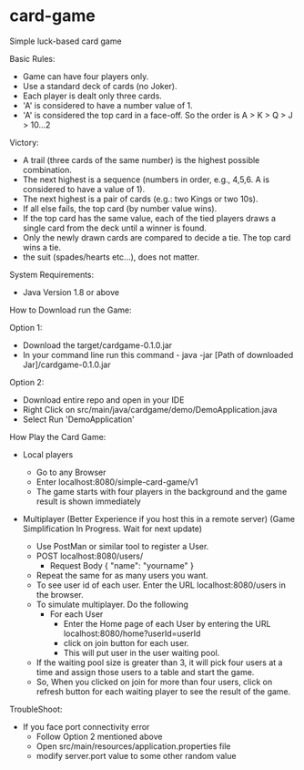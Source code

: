 # card-game

Simple luck-based card game

Basic Rules:
- Game can have four players only.
- Use a standard deck of cards (no Joker).
- Each player is dealt only three cards.
- 'A' is considered to have a number value of 1.
- 'A' is considered the top card in a face-off. So the order is A > K > Q > J > 10...2

Victory:
- A trail (three cards of the same number) is the highest possible combination.
- The next highest is a sequence (numbers in order, e.g., 4,5,6. A is considered to have a
value of 1).
- The next highest is a pair of cards (e.g.: two Kings or two 10s).
- If all else fails, the top card (by number value wins).
- If the top card has the same value, each of the tied players draws a single card from the
deck until a winner is found.
- Only the newly drawn cards are compared to decide a tie. The top card wins a tie.
- the suit (spades/hearts etc...), does not matter.


System Requirements:
- Java Version 1.8 or above

How to Download run the Game:

Option 1:
-  Download the target/cardgame-0.1.0.jar
-  In your command line run this command - java -jar [Path of downloaded Jar]/cardgame-0.1.0.jar

Option 2:
- Download entire repo and open in your IDE
- Right Click on src/main/java/cardgame/demo/DemoApplication.java
- Select Run 'DemoApplication'

How Play the Card Game:
- Local players
  - Go to any Browser
  - Enter localhost:8080/simple-card-game/v1
  - The game starts with four players in the background and the game result is shown immediately

- Multiplayer (Better Experience if you host this in a remote server)
(Game Simplification In Progress. Wait for next update)
  - Use PostMan or similar tool to register a User.
  - POST localhost:8080/users/ 
    - Request Body { "name": "yourname" } 
  - Repeat the same for as many users you want.
  - To see user id of each user. Enter the URL localhost:8080/users in the browser.
  - To simulate multiplayer. Do the following
    - For each User
      - Enter the Home page of each User by entering the URL localhost:8080/home?userId=userId
      - click on join button for each user. 
      - This will put user in the user waiting pool.
  - If the waiting pool size is greater than 3, it will pick four users at a time and assign those users to a table and start the game.
  - So, When you clicked on join for more than four users, click on refresh button for each waiting player to see the result of the game.

TroubleShoot:
- If you face port connectivity error
  - Follow Option 2 mentioned above
  - Open src/main/resources/application.properties file
  - modify server.port value to some other random value




